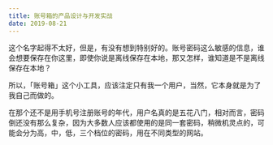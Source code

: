 ```yaml
---
title: 账号箱的产品设计与开发实战
date: 2019-08-21
---
```


这个名字起得不太好，但是，有没有想到特别好的。账号密码这么敏感的信息，谁会想要保存在你这里，即使你说是离线保存在本地，那又怎样，谁知道是不是离线保存在本地？

所以，「账号箱」这个小工具，应该注定只有我一个用户，当然，它本身就是为了我自己而做的。

在那个还不是用手机号注册账号的年代，用户名真的是五花八门，相对而言，密码倒还没有那么复杂，因为大多数人应该都使用的是同一套密码，稍微机灵点的，可能会分为高，中，低，三个档位的密码，用在不同类型的网站。

